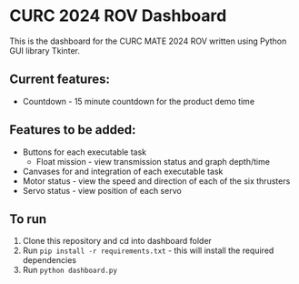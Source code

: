# CURC 2024 ROV Dashboard

This is the dashboard for the CURC MATE 2024 ROV written using Python GUI library Tkinter. 

Current features:
-
* Countdown - 15 minute countdown for the product demo time


Features to be added:
-
* Buttons for each executable task
  * Float mission - view transmission status and graph depth/time
* Canvases for and integration of each executable task
* Motor status - view the speed and direction of each of the six thrusters
* Servo status - view position of each servo

To run
-
1. Clone this repository and cd into dashboard folder
2. Run `pip install -r requirements.txt` - this will install the required dependencies
3. Run `python dashboard.py`


